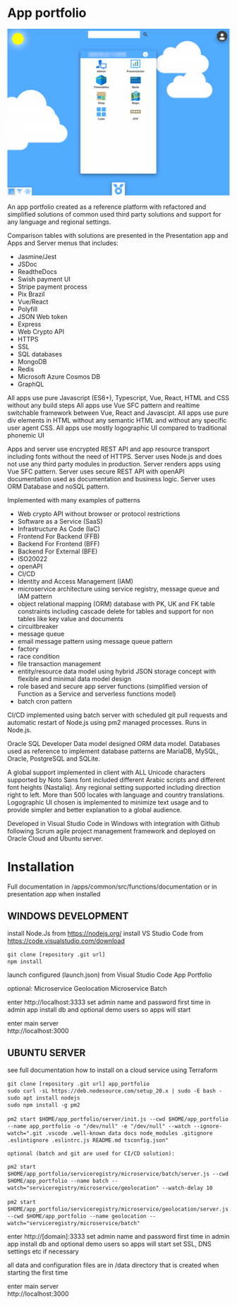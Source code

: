 # App portfolio

![App Portfolio](apps/common/public/documents/screenshot_app2.webp)

An app portfolio created as a reference platform with refactored and simplified solutions of common used third party solutions and support for any language and regional settings.

Comparison tables with solutions are presented in the Presentation app and Apps and Server menus that includes:
- Jasmine/Jest
- JSDoc
- ReadtheDocs
- Swish payment UI
- Stripe payment process
- Pix Brazil
- Vue/React
- Polyfill
- JSON Web token
- Express
- Web Crypto API
- HTTPS
- SSL
- SQL databases
- MongoDB
- Redis
- Microsoft Azure Cosmos DB
- GraphQL

All apps use pure Javascript (ES6+), Typescript, Vue, React, HTML and CSS without any build steps
All apps use Vue SFC pattern and realtime switchable framework between Vue, React and Javascipt.
All apps use pure div elements in HTML without any semantic HTML and without any specific user agent CSS.
All apps use mostly logographic UI compared to traditional phonemic UI

Apps and server use encrypted REST API and app resource transport including fonts without the need of HTTPS.
Server uses Node.js and does not use any third party modules in production.
Server renders apps using Vue SFC pattern.
Server uses secure REST API with openAPI documentation used as documentation and business logic.
Server uses ORM Database and noSQL pattern.

Implemented with many examples of patterns
- Web crypto API without browser or protocol restrictions
- Software as a Service (SaaS)
- Infrastructure As Code (IaC)
- Frontend For Backend (FFB)
- Backend For Frontend (BFF)
- Backend For External (BFE)
- ISO20022
- openAPI
- CI/CD
- Identity and Access Management (IAM)
- microservice architecture using service registry, message queue and IAM pattern
- object relational mapping (ORM) database with PK, UK and FK table constraints including cascade delete for tables and support for non tables like key value and documents
- circuitbreaker
- message queue
- email message pattern using message queue pattern
- factory
- race condition
- file transaction management
- entity/resource data model using hybrid JSON storage concept with flexible and minimal data model design
- role based and secure app server functions (simplified version of Function as a Service and serverless functions model)
- batch cron pattern

CI/CD implemented using batch server with scheduled git pull requests and automatic restart 
of Node.js using pm2 managed processes.
Runs in Node.js.
	
Oracle SQL Developer Data model designed ORM data model.
Databases used as reference to implement database patterns are MariaDB, MySQL, Oracle, PostgreSQL and SQLite.

A global support implemented in client with ALL Unicode characters supported by Noto Sans font
included different Arabic scripts and different font heights (Nastaliq).
Any regional setting supported including direction right to left. More than 500 locales with language and
country translations. Logographic UI chosen is implemented to minimize text usage and to provide simpler and better explanation to a global audience.

Developed in Visual Studio Code in Windows with integration with Github following 
Scrum agile project management framework and deployed on Oracle Cloud and Ubuntu server.

# Installation

Full documentation in /apps/common/src/functions/documentation or in presentation app when installed

## WINDOWS DEVELOPMENT

install Node.Js from https://nodejs.org/
install VS Studio Code from https://code.visualstudio.com/download
```
git clone [repository .git url]
npm install
``` 
launch configured (launch.json) from Visual Studio Code
App Portfolio

optional:
Microservice Geolocation
Microservice Batch

enter http://localhost:3333 
set admin name and password first time in admin app
install db and optional demo users so apps will start
		
enter main server        
http://localhost:3000
	
## UBUNTU SERVER

see full documentation how to install on a cloud service using Terraform

```
git clone [repository .git url] app_portfolio
sudo curl -sL https://deb.nodesource.com/setup_20.x | sudo -E bash -
sudo apt install nodejs
sudo npm install -g pm2

pm2 start $HOME/app_portfolio/server/init.js --cwd $HOME/app_portfolio --name app_portfolio -o "/dev/null" -e "/dev/null" --watch --ignore-watch=".git .vscode .well-known data docs node_modules .gitignore .eslintignore .eslintrc.js README.md tsconfig.json"

```
	optional (batch and git are used for CI/CD solution):
```	
pm2 start $HOME/app_portfolio/serviceregistry/microservice/batch/server.js --cwd $HOME/app_portfolio --name batch --watch="serviceregistry/microservice/geolocation" --watch-delay 10

pm2 start $HOME/app_portfolio/serviceregistry/microservice/geolocation/server.js --cwd $HOME/app_portfolio --name geolocation --watch="serviceregistry/microservice/batch"

```

enter http://[domain]:3333
set admin name and password first time in admin app
install db and optional demo users so apps will start
set SSL, DNS settings etc if necessary

all data and configuration files are in /data directory that is created when starting the first time

enter main server        
http://localhost:3000